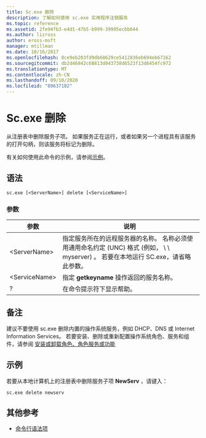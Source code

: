 ```yaml
---
title: Sc.exe 删除
description: 了解如何使用 sc.exe 实用程序注销服务
ms.topic: reference
ms.assetid: 2fe94fb3-e4d1-47b5-b999-39995ecbb644
ms.author: lizross
author: eross-msft
manager: mtillman
ms.date: 10/16/2017
ms.openlocfilehash: 8ce9eb203fd9db68629ce5412836eb694eb67162
ms.sourcegitcommit: db2d46842c68813d043738d6523f13d8454fc972
ms.translationtype: MT
ms.contentlocale: zh-CN
ms.lasthandoff: 09/10/2020
ms.locfileid: "89637102"
---
```

# <a name="scexe-delete"></a>Sc.exe 删除

从注册表中删除服务子项。 如果服务正在运行，或者如果另一个进程具有该服务的打开句柄，则该服务将标记为删除。

有关如何使用此命令的示例，请参阅[示例](#examples)。

## <a name="syntax"></a>语法

```
sc.exe [<ServerName>] delete [<ServiceName>]
```

### <a name="parameters"></a>参数

|参数|说明|
|---------|-----------|
|\<ServerName>|指定服务所在的远程服务器的名称。 名称必须使用通用命名约定 (UNC) 格式 (例如， \\ \\ myserver) 。 若要在本地运行 SC.exe，请省略此参数。|
|\<ServiceName>|指定 **getkeyname** 操作返回的服务名称。|
|?|在命令提示符下显示帮助。|

## <a name="remarks"></a>备注

建议不要使用 sc.exe 删除内置的操作系统服务，例如 DHCP、DNS 或 Internet Information Services。 若要安装、删除或重新配置操作系统角色、服务和组件，请参阅 [安装或卸载角色、角色服务或功能](/WindowsServerDocs/administration/server-manager/install-or-uninstall-roles-role-services-or-features.md)

## <a name="examples"></a>示例

若要从本地计算机上的注册表中删除服务子项 **NewServ** ，请键入：
```
sc.exe delete newserv
```

## <a name="additional-references"></a>其他参考

- [命令行语法项](command-line-syntax-key.md)
